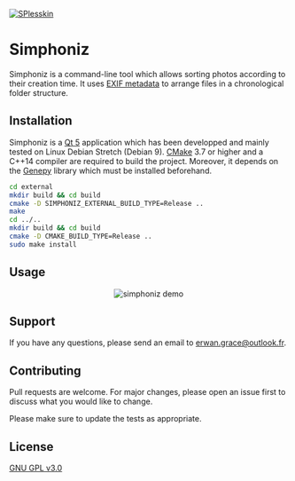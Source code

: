 [![SPlesskin](https://circleci.com/gh/SPlesskin/simphoniz.svg?style=svg)](https://circleci.com/gh/SPlesskin/simphoniz)

# Simphoniz

Simphoniz is a command-line tool which allows sorting photos according to their creation time. It
uses [EXIF metadata](https://en.wikipedia.org/wiki/Exif) to arrange files in a chronological folder
structure.

## Installation

Simphoniz is a [Qt 5](https://www.qt.io/) application which has been developped and mainly tested on
Linux Debian Stretch (Debian 9). [CMake](https://cmake.org/) 3.7 or higher and a C++14 compiler are
required to build the project. Moreover, it depends on the [Genepy](https://github.com/SPlesskin/genepy)
library which must be installed beforehand.

```bash
cd external
mkdir build && cd build
cmake -D SIMPHONIZ_EXTERNAL_BUILD_TYPE=Release ..
make
cd ../..
mkdir build && cd build
cmake -D CMAKE_BUILD_TYPE=Release ..
sudo make install
```

## Usage

<p align="center">
    <img src="resources/images/demo.svg?sanitize=true" alt="simphoniz demo" />
</p>

## Support

If you have any questions, please send an email to <erwan.grace@outlook.fr>.

## Contributing

Pull requests are welcome. For major changes, please open an issue first to discuss what you would
like to change.

Please make sure to update the tests as appropriate.

## License

[GNU GPL v3.0](https://choosealicense.com/licenses/gpl-3.0/)
